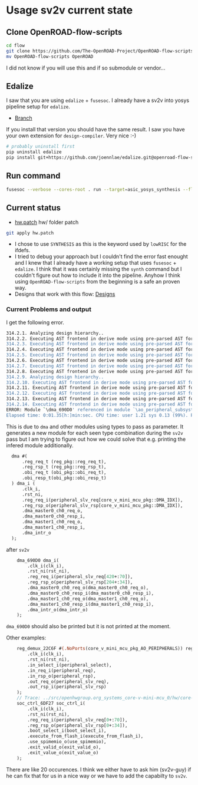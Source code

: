 # Usage sv2v current state

## Clone OpenROAD-flow-scripts

```bash
cd flow
git clone https://github.com/The-OpenROAD-Project/OpenROAD-flow-scripts
mv OpenROAD-flow-scripts OpenROAD
```

I did not know if you will use this and if so submodule or vendor...

## Edalize

I saw that you are using `edalize` + `fusesoc`. I already have a sv2v into yosys pipeline setup for `edalize`. 

* [Branch](https://github.com/joennlae/edalize/blob/openroad-flow-script/edalize/openroad.py)

If you install that version you should have the same result. I saw you have your own extension for `design-compiler`. Very nice :-)

```bash
# probably uninstall first
pip uninstall edalize
pip install git+https://github.com/joennlae/edalize.git@openroad-flow-script
```

## Run command

```bash
fusesoc --verbose --cores-root . run --target=asic_yosys_synthesis --flag=use_sky130 openhwgroup.org:systems:core-v-mini-mcu
```

## Current status

* [hw.patch](./hw.patch) hw/ folder patch

```bash
git apply hw.patch
```

* I chose to use `SYNTHESIS` as this is the keyword used by `lowRISC` for the ifdefs.
* I tried to debug your approach but I couldn't find the error fast enought and I knew that I already have a working setup that uses `fusesoc` + `edalize`. I think that it was certainly missing the `synth` command but I couldn't figure out how to include it into the pipeline. Anyhow I think using `OpenROAD-flow-scripts` from the beginning is a safe an proven way.
* Designs that work with this flow: [Designs](https://github.com/The-OpenROAD-Project/OpenROAD-flow-scripts/tree/master/flow/designs/sky130hd)

### Current Problems and output

I get the following error.
```bash
314.2.1. Analyzing design hierarchy..
314.2.2. Executing AST frontend in derive mode using pre-parsed AST for module `\pad_ring'.
314.2.3. Executing AST frontend in derive mode using pre-parsed AST for module `\peripheral_subsystem'.
314.2.4. Executing AST frontend in derive mode using pre-parsed AST for module `\ao_peripheral_subsystem'.
314.2.5. Executing AST frontend in derive mode using pre-parsed AST for module `\memory_subsystem'.
314.2.6. Executing AST frontend in derive mode using pre-parsed AST for module `\system_bus'.
314.2.7. Executing AST frontend in derive mode using pre-parsed AST for module `\debug_subsystem'.
314.2.8. Executing AST frontend in derive mode using pre-parsed AST for module `\cpu_subsystem'.
314.2.9. Analyzing design hierarchy..
314.2.10. Executing AST frontend in derive mode using pre-parsed AST for module `\cv32e40p_register_file'.
314.2.11. Executing AST frontend in derive mode using pre-parsed AST for module `\ibex_core'.
314.2.12. Executing AST frontend in derive mode using pre-parsed AST for module `\dm_obi_top'.
314.2.13. Executing AST frontend in derive mode using pre-parsed AST for module `\dmi_jtag'.
314.2.14. Executing AST frontend in derive mode using pre-parsed AST for module `\system_xbar'.
ERROR: Module `\dma_690D0' referenced in module `\ao_peripheral_subsystem' in cell `\dma_i' is not part of the design.
Elapsed time: 0:01.35[h:]min:sec. CPU time: user 1.21 sys 0.13 (99%). Peak memory: 160220KB.
```

This is due to `dma` and other modules using types to pass as parameter. It generates a new module for each seen type combination during the `sv2v` pass but I am trying to figure out how we could solve that e.g. printing the infered module additionally.  

```sv
  dma #(
      .reg_req_t (reg_pkg::reg_req_t),
      .reg_rsp_t (reg_pkg::reg_rsp_t),
      .obi_req_t (obi_pkg::obi_req_t),
      .obi_resp_t(obi_pkg::obi_resp_t)
  ) dma_i (
      .clk_i,
      .rst_ni,
      .reg_req_i(peripheral_slv_req[core_v_mini_mcu_pkg::DMA_IDX]),
      .reg_rsp_o(peripheral_slv_rsp[core_v_mini_mcu_pkg::DMA_IDX]),
      .dma_master0_ch0_req_o,
      .dma_master0_ch0_resp_i,
      .dma_master1_ch0_req_o,
      .dma_master1_ch0_resp_i,
      .dma_intr_o
  );
```

after `sv2v`

```sv
	dma_690D0 dma_i(
		.clk_i(clk_i),
		.rst_ni(rst_ni),
		.reg_req_i(peripheral_slv_req[420+:70]),
		.reg_rsp_o(peripheral_slv_rsp[204+:34]),
		.dma_master0_ch0_req_o(dma_master0_ch0_req_o),
		.dma_master0_ch0_resp_i(dma_master0_ch0_resp_i),
		.dma_master1_ch0_req_o(dma_master1_ch0_req_o),
		.dma_master1_ch0_resp_i(dma_master1_ch0_resp_i),
		.dma_intr_o(dma_intr_o)
	);
```

`dma_690D0` should also be printed but it is not printed at the moment.

Other examples:

```sv
	reg_demux_22C6F #(.NoPorts(core_v_mini_mcu_pkg_AO_PERIPHERALS)) reg_demux_i(
		.clk_i(clk_i),
		.rst_ni(rst_ni),
		.in_select_i(peripheral_select),
		.in_req_i(peripheral_req),
		.in_rsp_o(peripheral_rsp),
		.out_req_o(peripheral_slv_req),
		.out_rsp_i(peripheral_slv_rsp)
	);
	// Trace: ../src/openhwgroup.org_systems_core-v-mini-mcu_0/hw/core-v-mini-mcu/ao_peripheral_subsystem.sv:119:3
	soc_ctrl_6DF27 soc_ctrl_i(
		.clk_i(clk_i),
		.rst_ni(rst_ni),
		.reg_req_i(peripheral_slv_req[0+:70]),
		.reg_rsp_o(peripheral_slv_rsp[0+:34]),
		.boot_select_i(boot_select_i),
		.execute_from_flash_i(execute_from_flash_i),
		.use_spimemio_o(use_spimemio),
		.exit_valid_o(exit_valid_o),
		.exit_value_o(exit_value_o)
	);
```

There are like 20 occurences. I think we either have to ask him (sv2v-guy) if he can fix that for us in a nice way or we have to add the capabilty to `sv2v`.

